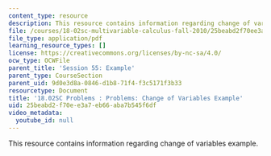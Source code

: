 ```yaml
---
content_type: resource
description: This resource contains information regarding change of variables example.
file: /courses/18-02sc-multivariable-calculus-fall-2010/25beabd2f70ee3a7eb66aba7b545f6df_MIT18_02SC_pb_55_quest.pdf
file_type: application/pdf
learning_resource_types: []
license: https://creativecommons.org/licenses/by-nc-sa/4.0/
ocw_type: OCWFile
parent_title: 'Session 55: Example'
parent_type: CourseSection
parent_uid: 9d0e3d8a-0846-d1b8-71f4-f3c5171f3b33
resourcetype: Document
title: '18.02SC Problems : Problems: Change of Variables Example'
uid: 25beabd2-f70e-e3a7-eb66-aba7b545f6df
video_metadata:
  youtube_id: null
---
```

This resource contains information regarding change of variables example.
